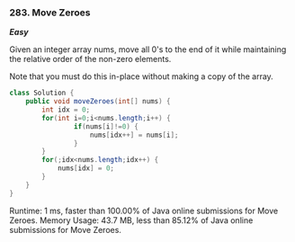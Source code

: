 ### 283. Move Zeroes

***Easy***

Given an integer array nums, move all 0's to the end of it while maintaining the relative order of the non-zero elements.

Note that you must do this in-place without making a copy of the array.

```Java
class Solution {
    public void moveZeroes(int[] nums) {
        int idx = 0;
        for(int i=0;i<nums.length;i++) {
                if(nums[i]!=0) {
                    nums[idx++] = nums[i];
                }
        }
        for(;idx<nums.length;idx++) {
            nums[idx] = 0;
        }
    }
}
```
Runtime: 1 ms, faster than 100.00% of Java online submissions for Move Zeroes.
Memory Usage: 43.7 MB, less than 85.12% of Java online submissions for Move Zeroes.
